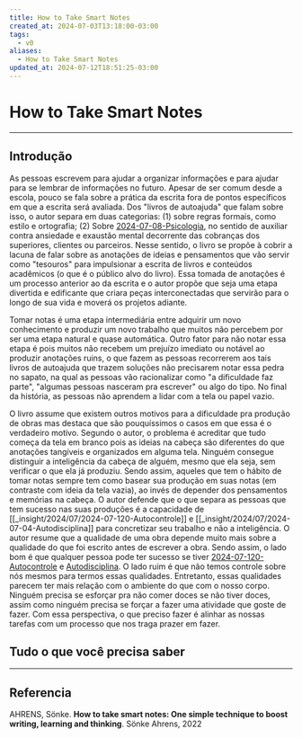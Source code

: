 ```yaml
---
title: How to Take Smart Notes
created_at: 2024-07-03T13:18:00-03:00
tags:
  - v0
aliases:
  - How to Take Smart Notes
updated_at: 2024-07-12T18:51:25-03:00
---
```

# How to Take Smart Notes
----

## Introdução 

As pessoas escrevem para ajudar a organizar informações e para ajudar para se lembrar de informações no futuro. Apesar de ser comum desde a escola, pouco se fala sobre a prática da escrita fora de pontos específicos em que a escrita será avaliada. Dos "livros de autoajuda" que falam sobre isso, o autor separa em duas categorias: (1) sobre regras formais, como estilo e ortografia; (2) Sobre [2024-07-08-Psicologia](_draft/2024/07/2024-07-08-Psicologia.md), no sentido de auxiliar contra ansiedade e exaustão mental decorrente das cobranças dos superiores, clientes ou parceiros. Nesse sentido, o livro se propõe à cobrir a lacuna de falar sobre as anotações de ideias e pensamentos que vão servir como "tesouros" para impulsionar a escrita de livros e conteúdos acadêmicos (o que é o público alvo do livro). Essa tomada de anotações é um processo anterior ao da escrita e o autor propõe que seja uma etapa divertida e edificante que criara peças interconectadas que servirão para o longo de sua vida e moverá os projetos adiante. 

Tomar notas é uma etapa intermediária entre adquirir um novo conhecimento e produzir um novo trabalho que muitos não percebem por ser uma etapa natural e quase automática. Outro fator para não notar essa etapa é pois muitos não recebem um prejuízo imediato ou notável ao produzir anotações ruins, o que fazem as pessoas recorrerem aos tais livros de autoajuda que trazem soluções não precisarem notar essa pedra no sapato, na qual as pessoas vão racionalizar como "a dificuldade faz parte", "algumas pessoas nasceram pra escrever" ou algo do tipo. No final da história, as pessoas não aprendem a lidar com a tela ou papel vazio.

O livro assume que existem outros motivos para a dificuldade pra produção de obras mas destaca que são pouquíssimos o casos em que essa é o verdadeiro motivo. Segundo o autor, o problema é acreditar que tudo começa da tela em branco pois as ideias na cabeça são diferentes do que anotações tangíveis e organizados em alguma tela. Ninguém consegue distinguir a inteligência da cabeça de alguém, mesmo que ela seja, sem verificar o que ela já produziu. Sendo assim, aqueles que tem o hábito de tomar notas sempre tem como basear sua produção em suas notas (em contraste com  ideia da tela vazia), ao invés de depender dos pensamentos e memórias na cabeça. O autor defende que o que separa as pessoas que tem sucesso nas suas produções é a capacidade de [[_insight/2024/07/2024-07-120-Autocontrole]] e [[_insight/2024/07/2024-07-04-Autodisciplina]] para concretizar seu trabalho e não a inteligência. O autor resume que a qualidade de uma obra depende muito mais sobre a qualidade do que foi escrito antes de escrever a obra. Sendo assim, o lado bom é que qualquer pessoa pode ter sucesso se tiver [2024-07-120-Autocontrole](_insight/2024/07/2024-07-120-Autocontrole.md) e [Autodisciplina](_insight/2024/07/2024-07-04-Autodisciplina.md). O lado ruim é que não temos controle sobre nós mesmos para termos essas qualidades. Entretanto, essas qualidades parecem ter mais relação com o ambiente do que com o nosso corpo. Ninguém precisa se esforçar pra não comer doces se não tiver doces, assim como ninguém precisa se forçar a fazer uma atividade que goste de fazer. Com essa perspectiva, o que preciso fazer é alinhar as nossas tarefas com um processo que nos traga prazer em fazer. 

## Tudo o que você precisa saber 
---

## Referencia
AHRENS, Sönke. **How to take smart notes: One simple technique to boost writing, learning and thinking**. Sönke Ahrens, 2022